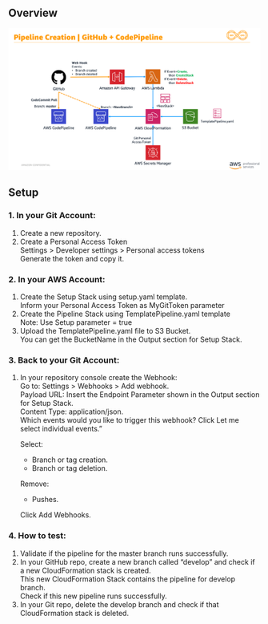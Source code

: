 ## Overview
![Alt text](github-codepipeline.png?raw=true)

## Setup

### 1. In your Git Account:
1. Create a new repository. 
2. Create a Personal Access Token  
   Settings > Developer settings > Personal access tokens  
   Generate the token and copy it.  

### 2. In your AWS Account:  
1. Create the Setup Stack using setup.yaml template.  
   Inform your Personal Access Token as MyGitToken parameter  
2. Create the Pipeline Stack using TemplatePipeline.yaml template  
   Note: Use Setup parameter = true  
3. Upload the TemplatePipeline.yaml file to S3 Bucket.  
   You can get the BucketName in the Output section for Setup Stack.   

### 3. Back to your Git Account:  
1. In your repository console create the Webhook:  
   Go to: Settings > Webhooks > Add webhook.  
   Payload URL: Insert the Endpoint Parameter shown in the Output section for Setup Stack.   
   Content Type: application/json.   
   Which events would you like to trigger this webhook? Click Let me select individual events.”    
   
   Select:     
   * Branch or tag creation.   
   * Branch or tag deletion.   
   
   Remove:    
   * Pushes.   
   
   Click Add Webhooks.   


### 4. How to test:
1. Validate if the pipeline for the master branch runs successfully. 
2. In your GitHub repo, create a new branch called “develop” and check if a new CloudFormation stack is created.  
   This new CloudFormation Stack contains the pipeline for develop branch.  
   Check if this new pipeline runs successfully.   
3. In your Git repo, delete the develop branch  and check if that CloudFormation stack is deleted.  
        
